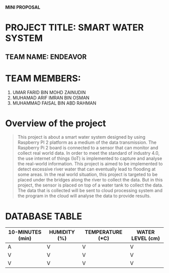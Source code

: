 **MINI PROPOSAL**

# PROJECT TITLE: SMART WATER SYSTEM

## TEAM NAME: ENDEAVOR
# TEAM MEMBERS:
1. UMAR FARID BIN MOHD ZAINUDIN
2. MUHAMAD ARIF IMRAN BIN OSMAN
3. MUHAMMAD FAISAL BIN ABD RAHMAN
#
#
#
#
#
# Overview of the project
> This project is about a smart water system designed by using Raspberry PI 2 platform as a medium of the data transmission. The Raspberry Pi 2 board is connected to a sensor that can monitor and collect real world data. In order to meet the standard of industry 4.0, the use internet of things (IoT) is implemented to capture and analyse the real-world information. This project is aimed to be implemented to detect excessive river water that can eventually lead to flooding at some areas. In the real world situation, this project is targeted to be placed under the bridges along the river to collect the data. But in this project, the sensor is placed on top of a water tank to collect the data. The data that is collected will be sent to cloud processing system and the program in the cloud will analyse the data to provide results.
# DATABASE TABLE

| 10-MINUTES (min) | HUMIDITY (%)| TEMPERATURE (*C) | WATER LEVEL (cm)|
|------------|----------|-------------|-------------|
|       A     |    V      |  V           |      V       |
|        V    |    V      |        V     |          V   |
|       V     |     V     |        V     |          V   |

